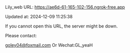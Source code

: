 Lily_web URL: https://ae6d-61-165-102-156.ngrok-free.app

Updated at: 2024-12-09 11:25:38

If you cannot open this URL, the server might be down.

Please contact: 

goley04@foxmail.com Or Wechat:GL_yeaH